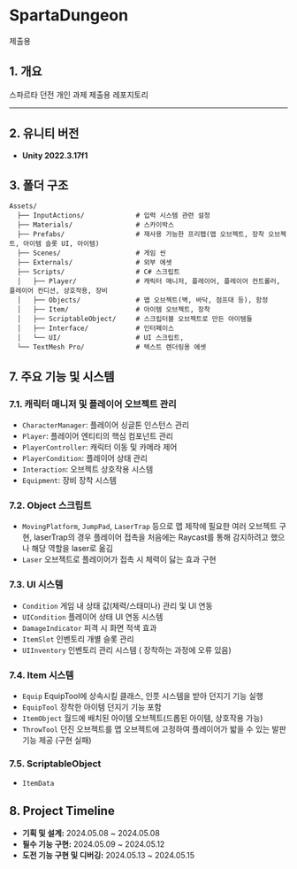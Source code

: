 # SpartaDungeon
제출용 

## 1. 개요
스파르타 던전 개인 과제 제출용 레포지토리

---
## 2. 유니티 버전
- **Unity 2022.3.17f1**


## 3. 폴더 구조
```
Assets/
  ├── InputActions/             # 입력 시스템 관련 설정
  ├── Materials/                # 스카이박스
  ├── Prefabs/                  # 재사용 가능한 프리팹(맵 오브젝트, 장착 오브젝트, 아이템 슬롯 UI, 아이템)
  ├── Scenes/                   # 게임 씬
  ├── Externals/                # 외부 에셋
  ├── Scripts/                  # C# 스크립트
  │   ├── Player/               # 캐릭터 매니저, 플레이어, 플레이어 컨트롤러, 플레이어 컨디션, 상호작용, 장비
  │   ├── Objects/              # 맵 오브젝트(벽, 바닥, 점프대 등), 함정
  │   ├── Item/                 # 아이템 오브젝트, 장착
  │   ├── ScriptableObject/     # 스크립터블 오브젝트로 만든 아이템들
  │   ├── Interface/            # 인터페이스
  │   └── UI/                   # UI 스크립트, 
  └── TextMesh Pro/             # 텍스트 렌더링용 에셋
```

## 7. 주요 기능 및 시스템

### 7.1. 캐릭터 매니저 및 플레이어 오브젝트 관리
- `CharacterManager`: 플레이어 싱글톤 인스턴스 관리
- `Player`: 플레이어 엔티티의 핵심 컴포넌트 관리
- `PlayerController`: 캐릭터 이동 및 카메라 제어
- `PlayerCondition`: 플레이어 상태 관리
- `Interaction`: 오브젝트 상호작용 시스템
- `Equipment`: 장비 장착 시스템

### 7.2. Object 스크립트
- `MovingPlatform`, `JumpPad`, `LaserTrap` 등으로 맵 제작에 필요한 여러 오브젝트 구현, laserTrap의 경우 플레이어 접촉을 처음에는 Raycast를 통해 감지하려고 했으나 해당 역할을 laser로 옮김
- `Laser` 오브젝트로 플레이어가 접촉 시 체력이 닳는 효과 구현

### 7.3. UI 시스템
- `Condition` 게임 내 상태 값(체력/스태미나) 관리 및 UI 연동
- `UICondition` 플레이어 상태 UI 연동 시스템
- `DamageIndicator` 피격 시 화면 적색 효과
- `ItemSlot` 인벤토리 개별 슬롯 관리
- `UIInventory` 인벤토리 관리 시스템 ( 장착하는 과정에 오류 있음)

### 7.4. Item 시스템
- `Equip` EquipTool에 상속시킬 클래스, 인풋 시스템을 받아 던지기 기능 실행
- `EquipTool` 장착한 아이템 던지기 기능 포함
- `ItemObject` 월드에 배치된 아이템 오브젝트(드롭된 아이템, 상호작용 가능)
- `ThrowTool` 던진 오브젝트를 맵 오브젝트에 고정하여 플레이어가 밟을 수 있는 발판 기능 제공 (구현 실패)

### 7.5. ScriptableObject
- `ItemData` 


## 8. Project Timeline
- **기획 및 설계:** 2024.05.08 ~ 2024.05.08
- **필수 기능 구현:** 2024.05.09 ~ 2024.05.12
- **도전 기능 구현 및 디버깅:** 2024.05.13 ~ 2024.05.15



